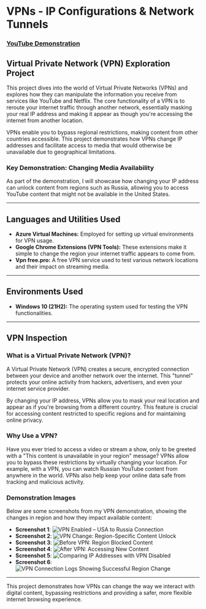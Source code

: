 # VPNs - IP Configurations & Network Tunnels

### [YouTube Demonstration](https://www.youtube.com/watch?v=R-JUOpCgTZc)

## Virtual Private Network (VPN) Exploration Project

This project dives into the world of Virtual Private Networks (VPNs) and explores how they can manipulate the information you receive from services like YouTube and Netflix. The core functionality of a VPN is to reroute your internet traffic through another network, essentially masking your real IP address and making it appear as though you're accessing the internet from another location.

VPNs enable you to bypass regional restrictions, making content from other countries accessible. This project demonstrates how VPNs change IP addresses and facilitate access to media that would otherwise be unavailable due to geographical limitations.

### Key Demonstration: Changing Media Availability

As part of the demonstration, I will showcase how changing your IP address can unlock content from regions such as Russia, allowing you to access YouTube content that might not be available in the United States.

---

## Languages and Utilities Used

- **Azure Virtual Machines:** Employed for setting up virtual environments for VPN usage.
- **Google Chrome Extensions (VPN Tools):** These extensions make it simple to change the region your internet traffic appears to come from.
- **Vpn free.pro:** A free VPN service used to test various network locations and their impact on streaming media.

---

## Environments Used

- **Windows 10 (21H2):** The operating system used for testing the VPN functionalities.

---

## VPN Inspection

### What is a Virtual Private Network (VPN)?

A Virtual Private Network (VPN) creates a secure, encrypted connection between your device and another network over the internet. This "tunnel" protects your online activity from hackers, advertisers, and even your internet service provider.

By changing your IP address, VPNs allow you to mask your real location and appear as if you're browsing from a different country. This feature is crucial for accessing content restricted to specific regions and for maintaining online privacy.

### Why Use a VPN?

Have you ever tried to access a video or stream a show, only to be greeted with a "This content is unavailable in your region" message? VPNs allow you to bypass these restrictions by virtually changing your location. For example, with a VPN, you can watch Russian YouTube content from anywhere in the world. VPNs also help keep your online data safe from tracking and malicious activity.

### Demonstration Images

Below are some screenshots from my VPN demonstration, showing the changes in region and how they impact available content:

- **Screenshot 1**: ![VPN Enabled – USA to Russia Connection](https://github.com/user-attachments/assets/d3ce8878-d05d-4793-9082-7ae451e557c4)
- **Screenshot 2**: ![VPN Change: Region-Specific Content Unlock](https://github.com/user-attachments/assets/157fec73-9dd5-4005-915a-395f72b3f650)
- **Screenshot 3**: ![Before VPN: Region Blocked Content](https://github.com/user-attachments/assets/524ababd-92e4-46f1-9a18-45b8c1a176be)
- **Screenshot 4**: ![After VPN: Accessing New Content](https://github.com/user-attachments/assets/6a190b5b-86a7-4bfd-94a6-18f151e80bd7)
- **Screenshot 5**: ![Comparing IP Addresses with VPN Disabled](https://github.com/user-attachments/assets/a02e2beb-984c-41de-9d00-21b8dc302917)
- **Screenshot 6**: ![VPN Connection Logs Showing Successful Region Change](https://github.com/user-attachments/assets/f1243ddc-92f5-48f0-9fdb-be92b05b5357)

---

This project demonstrates how VPNs can change the way we interact with digital content, bypassing restrictions and providing a safer, more flexible internet browsing experience.
